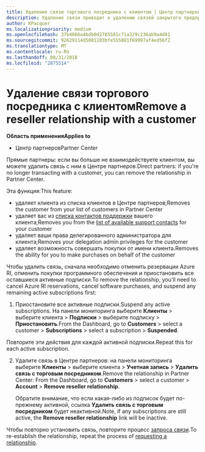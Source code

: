 ```yaml
---
title: Удаление связи торгового посредника с клиентом | Центр партнеров
description: Удаление связи приводит к удалению связей закрытого предприятия из представления в Центре партнеров.
author: KPacquer
ms.localizationpriority: medium
ms.openlocfilehash: 37b4866a4bdb0d2785581c71a329c236ab9a4d81
ms.sourcegitcommit: 92629114d5081103bfe555081f69997af4ed56f2
ms.translationtype: MT
ms.contentlocale: ru-RU
ms.lasthandoff: 08/31/2018
ms.locfileid: "2875514"
---
```

# <a name="remove-a-reseller-relationship-with-a-customer"></a><span data-ttu-id="9d106-103">Удаление связи торгового посредника с клиентом</span><span class="sxs-lookup"><span data-stu-id="9d106-103">Remove a reseller relationship with a customer</span></span>

**<span data-ttu-id="9d106-104">Область применения</span><span class="sxs-lookup"><span data-stu-id="9d106-104">Applies to</span></span>**

-   <span data-ttu-id="9d106-105">Центр партнеров</span><span class="sxs-lookup"><span data-stu-id="9d106-105">Partner Center</span></span>

<span data-ttu-id="9d106-106">Прямые партнеры: если вы больше не взаимодействуете клиентом, вы можете удалить связь с ним в Центре партнеров.</span><span class="sxs-lookup"><span data-stu-id="9d106-106">Direct partners: if you're no longer transacting with a customer, you can remove the relationship in Partner Center.</span></span> 

<span data-ttu-id="9d106-107">Эта функция:</span><span class="sxs-lookup"><span data-stu-id="9d106-107">This feature:</span></span>
*  <span data-ttu-id="9d106-108">удаляет клиента из списка клиентов в Центре партнеров;</span><span class="sxs-lookup"><span data-stu-id="9d106-108">Removes the customer from your list of customers in Partner Center</span></span>
*  <span data-ttu-id="9d106-109">удаляет вас из [списка контактов поддержки](assign-support-contacts.md) вашего клиента;</span><span class="sxs-lookup"><span data-stu-id="9d106-109">Removes you from the [list of available support contacts](assign-support-contacts.md) for your customer</span></span>
*  <span data-ttu-id="9d106-110">удаляет ваши права делегированного администратора для клиента;</span><span class="sxs-lookup"><span data-stu-id="9d106-110">Removes your delegation admin privileges for the customer</span></span>
*  <span data-ttu-id="9d106-111">удаляет возможность совершать покупки от имени клиента.</span><span class="sxs-lookup"><span data-stu-id="9d106-111">Removes the ability for you to make purchases on behalf of the customer</span></span>

<span data-ttu-id="9d106-112">Чтобы удалить связь, сначала необходимо отменить резервации Azure RI, отменить покупки программного обеспечения и приостановить все оставшиеся активные подписки.</span><span class="sxs-lookup"><span data-stu-id="9d106-112">To remove the relationship, you'll need to cancel Azure RI reservations, cancel software purchases, and suspend any remaining active subscriptions first:</span></span>

1.  <span data-ttu-id="9d106-113">Приостановите все активные подписки.</span><span class="sxs-lookup"><span data-stu-id="9d106-113">Suspend any active subscriptions.</span></span> <span data-ttu-id="9d106-114">На панели мониторинга выберите **Клиенты** > выберите клиента > **Подписки** > выберите подписку > **Приостановить**.</span><span class="sxs-lookup"><span data-stu-id="9d106-114">From the Dashboard, go to **Customers** > select a customer > **Subscriptions** > select a subscription > **Suspended**.</span></span> 

   <span data-ttu-id="9d106-115">Повторите эти действия для каждой активной подписки.</span><span class="sxs-lookup"><span data-stu-id="9d106-115">Repeat this for each active subscription.</span></span>

2.  <span data-ttu-id="9d106-116">Удалите связь в Центре партнеров: на панели мониторинга выберите **Клиенты** > выберите клиента > **Учетная запись** > **Удалить связь с торговым посредником**.</span><span class="sxs-lookup"><span data-stu-id="9d106-116">Remove the relationship in Partner Center: From the Dashboard, go to **Customers** > select a customer > **Account** > **Remove reseller relationship**.</span></span>

    <span data-ttu-id="9d106-117">Обратите внимание, что если какая-либо из подписок будет по-прежнему активной, ссылка **Удалить связь с торговым посредником** будет неактивной.</span><span class="sxs-lookup"><span data-stu-id="9d106-117">Note, if any subscriptions are still active, the **Remove reseller relationship** link will be inactive.</span></span> 

<span data-ttu-id="9d106-118">Чтобы повторно установить связь, повторите процесс [запроса связи](request-a-relationship-with-a-customer.md).</span><span class="sxs-lookup"><span data-stu-id="9d106-118">To re-establish the relationship, repeat the process of [requesting a relationship](request-a-relationship-with-a-customer.md).</span></span>
